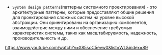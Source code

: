 - `System design patterns`(паттерны системного проектирования) - это архитектурные паттерны, которые предоставляют общие
  решения для проектирования сложных систем на уровне высокой абстракции. Они ориентированы на организацию компонентов,
  взаимодействие между ними и обеспечение требуемых характеристик системы, таких как масштабируемость, надежность,
  производительность и др.


https://www.youtube.com/watch?v=X85soC5evw0&list=WL&index=89
